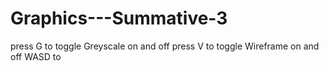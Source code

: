 # Graphics---Summative-3

press G to toggle Greyscale on and off
press V to toggle Wireframe on and off
WASD to 